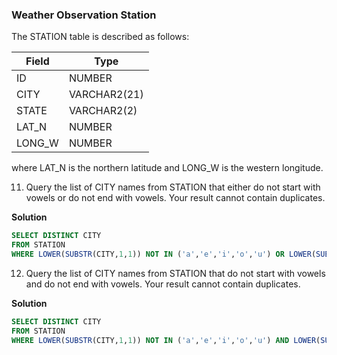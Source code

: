 ### Weather Observation Station
The STATION table is described as follows:

|  Field | Type |
|---|---|
| ID  | NUMBER |
| CITY | VARCHAR2(21)   |
| STATE  | VARCHAR2(2)  |
| LAT_N |  NUMBER |
| LONG_W | NUMBER |

where LAT_N is the northern latitude and LONG_W is the western longitude.

11. Query the list of CITY names from STATION that either do not start with vowels or do not end with vowels. Your result cannot contain duplicates.

**Solution**
```sql
SELECT DISTINCT CITY
FROM STATION
WHERE LOWER(SUBSTR(CITY,1,1)) NOT IN ('a','e','i','o','u') OR LOWER(SUBSTR(CITY, LENGTH(CITY),1)) NOT IN ('a','e','i','o','u');   
```

12. Query the list of CITY names from STATION that do not start with vowels and do not end with vowels. Your result cannot contain duplicates.

**Solution**
```sql
SELECT DISTINCT CITY
FROM STATION
WHERE LOWER(SUBSTR(CITY,1,1)) NOT IN ('a','e','i','o','u') AND LOWER(SUBSTR(CITY,LENGTH(CITY),1)) NOT IN ('a','e','i','o','u');
```

